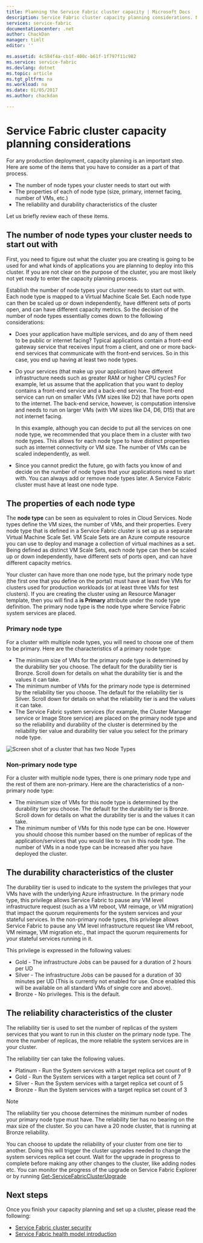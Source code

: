 ```yaml
---
title: Planning the Service Fabric cluster capacity | Microsoft Docs
description: Service Fabric cluster capacity planning considerations. Nodetypes, Durability and Reliability tiers
services: service-fabric
documentationcenter: .net
author: ChackDan
manager: timlt
editor: ''

ms.assetid: 4c584f4a-cb1f-400c-b61f-1f797f11c982
ms.service: service-fabric
ms.devlang: dotnet
ms.topic: article
ms.tgt_pltfrm: na
ms.workload: na
ms.date: 01/05/2017
ms.author: chackdan

---
```

# Service Fabric cluster capacity planning considerations
For any production deployment, capacity planning is an important step. Here are some of the items that you have to consider as a part of that process.

* The number of node types your cluster needs to start out with
* The properties of each of node type (size, primary, internet facing, number of VMs, etc.)
* The reliability and durability characteristics of the cluster

Let us briefly review each of these items.

## The number of node types your cluster needs to start out with
First, you need to figure out what the cluster you are creating is going to be used for and what kinds of applications you are planning to deploy into this cluster. If you are not clear on the purpose of the cluster, you are most likely not yet ready to enter the capacity planning process.

Establish the number of node types your cluster needs to start out with.  Each node type is mapped to a Virtual Machine Scale Set. Each node type can then be scaled up or down independently, have different sets of ports open, and can have different capacity metrics. So the decision of the number of node types essentially comes down to the following considerations:

* Does your application have multiple services, and do any of them need to be public or internet facing? Typical applications contain a front-end gateway service that receives input from a client, and one or more back-end services that communicate with the front-end services. So in this case, you end up having at least two node types.
* Do your services (that make up your application) have different infrastructure needs such as greater RAM or higher CPU cycles? For example, let us assume that the application that you want to deploy contains a front-end service and a back-end service. The front-end service can run on smaller VMs (VM sizes like D2) that have ports open to the internet.  The back-end service, however, is computation intensive and needs to run on larger VMs (with VM sizes like D4, D6, D15) that are not internet facing.
  
  In this example, although you can decide to put all the services on one node type, we recommended that you place them in a cluster with two node types.  This allows for each node type to have distinct properties such as internet connectivity or VM size. The number of VMs can be scaled independently, as well.  
* Since you cannot predict the future, go with facts you know of and decide on the number of node types that your applications need to start with. You can always add or remove node types later. A Service Fabric cluster must have at least one node type.

## The properties of each node type
The **node type** can be seen as equivalent to roles in Cloud Services. Node types define the VM sizes, the number of VMs, and their properties. Every node type that is defined in a Service Fabric cluster is set up as a separate Virtual Machine Scale Set. VM Scale Sets are an Azure compute resource you can use to deploy and manage a collection of virtual machines as a set. Being defined as distinct VM Scale Sets, each node type can then be scaled up or down independently, have different sets of ports open, and can have different capacity metrics.

Your cluster can have more than one node type, but the primary node type (the first one that you define on the portal) must have at least five VMs for clusters used for production workloads (or at least three VMs for test clusters). If you are creating the cluster using an Resource Manager template, then you will find a **is Primary** attribute under the node type definition. The primary node type is the node type where Service Fabric system services are placed.  

### Primary node type
For a cluster with multiple node types, you will need to choose one of them to be primary. Here are the characteristics of a primary node type:

* The minimum size of VMs for the primary node type is determined by the durability tier you choose. The default for the durability tier is Bronze. Scroll down for details on what the durability tier is and the values it can take.  
* The minimum number of VMs for the primary node type is determined by the reliability tier you choose. The default for the reliability tier is Silver. Scroll down for details on what the reliability tier is and the values it can take.
* The Service Fabric system services (for example, the Cluster Manager service or Image Store service) are placed on the primary node type and so the reliability and durability of the cluster is determined by the reliability tier value and durability tier value you select for the primary node type.

![Screen shot of a cluster that has two Node Types ][SystemServices]

### Non-primary node type
For a cluster with multiple node types, there is one primary node type and the rest of them are non-primary. Here are the characteristics of a non-primary node type:

* The minimum size of VMs for this node type is determined by the durability tier you choose. The default for the durability tier is Bronze. Scroll down for details on what the durability tier is and the values it can take.  
* The minimum number of VMs for this node type can be one. However you should choose this number based on the number of replicas of the application/services that you would like to run in this node type. The number of VMs in a node type can be increased after you have deployed the cluster.

## The durability characteristics of the cluster
The durability tier is used to indicate to the system the privileges that your VMs have with the underlying Azure infrastructure. In the primary node type, this privilege allows Service Fabric to pause any VM level infrastructure request (such as a VM reboot, VM reimage, or VM migration) that impact the quorum requirements for the system services and your stateful services. In the non-primary node types, this privilege allows Service Fabric to pause any VM level infrastructure request like VM reboot, VM reimage, VM migration etc., that impact the quorum requirements for your stateful services running in it.

This privilege is expressed in the following values:

* Gold - The infrastructure Jobs can be paused for a duration of 2 hours per UD
* Silver - The infrastructure Jobs can be paused for a duration of 30 minutes per UD (This is currently not enabled for use. Once enabled this will be available on all standard VMs of single core and above).
* Bronze - No privileges. This is the default.

## The reliability characteristics of the cluster
The reliability tier is used to set the number of replicas of the system services that you want to run in this cluster on the primary node type. The more the number of replicas, the more reliable the system services are in your cluster.  

The reliability tier can take the following values.

* Platinum - Run the System services with a target replica set count of 9
* Gold - Run the System services with a target replica set count of 7
* Silver - Run the System services with a target replica set count of 5
* Bronze - Run the System services with a target replica set count of 3

> [!NOTE]
> The reliability tier you choose determines the minimum number of nodes your primary node type must have. The reliability tier has no bearing on the max size of the cluster. So you can have a 20 node cluster, that is running at Bronze reliability.
> 
> 

 You can choose to update the reliability of your cluster from one tier to another. Doing this will trigger the cluster upgrades needed to change the system services replica set count. Wait for the upgrade in progress to complete before making any other changes to the cluster, like adding nodes etc.  You can monitor the progress of the upgrade on Service Fabric Explorer or by running [Get-ServiceFabricClusterUpgrade](https://msdn.microsoft.com/library/mt126012.aspx)

<!--Every topic should have next steps and links to the next logical set of content to keep the customer engaged-->
## Next steps
Once you finish your capacity planning and set up a cluster, please read the following:

* [Service Fabric cluster security](service-fabric-cluster-security.md)
* [Service Fabric health model introduction](service-fabric-health-introduction.md)

<!--Image references-->
[SystemServices]: ./media/service-fabric-cluster-capacity/SystemServices.png
